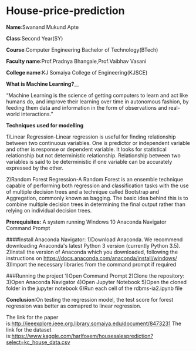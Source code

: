 # House-price-prediction




**Name**:Swanand Mukund Apte



**Class**:Second Year(SY)




**Course**:Computer Engineering Bachelor of Technology(BTech)




**Faculty name**:Prof.Pradnya Bhangale,Prof.Vaibhav Vasani




**College name**:KJ Somaiya College of Engineering(KJSCE)



**What is Machine Learning?**__


“Machine Learning is the science of getting computers to learn and act like humans do, and improve their learning over time in autonomous fashion, by feeding them data and information in the form of observations and real-world interactions.”


**Techniques used for modelling**

1)Linear Regression-Linear regression is useful for finding relationship between two continuous variables. One is predictor or independent variable and other is response or dependent variable. It looks for statistical relationship but not deterministic relationship. Relationship between two variables is said to be deterministic if one variable can be accurately expressed by the other.

2)Random Forest Regression-A Random Forest is an ensemble technique capable of performing both regression and classification tasks with the use of multiple decision trees and a technique called Bootstrap and Aggregation, commonly known as bagging. The basic idea behind this is to combine multiple decision trees in determining the final output rather than relying on individual decision trees.

**Prerequisites:**
A system running Windows 10
Anaconda Navigator
Command Prompt


####Install Anaconda Navigator:
1)Download Anaconda. We recommend downloading Anaconda's latest Python 3 version (currently Python 3.5).
2)Install the version of Anaconda which you downloaded, following the instructions on https://docs.anaconda.com/anaconda/install/windows/
3)Import the necessary libraries from the command prompt if required


###Running the project
1)Open Command Prompt
2)Clone the repository:
3)Open Anaconda Navigator
4)Open Jupyter Notebook
5)Open the cloned folder in the jupyter notebook
6)Run each cell of the rdbms-ia2.ipynb file



**Conclusion**:On testing the regression model, the test score for forest regression was better as comapred to linear regression.


The link for the paper is:http://ieeexplore.ieee.org.library.somaiya.edu/document/8473231
The link for the dataset is:https://www.kaggle.com/harlfoxem/housesalesprediction?select=kc_house_data.csv
